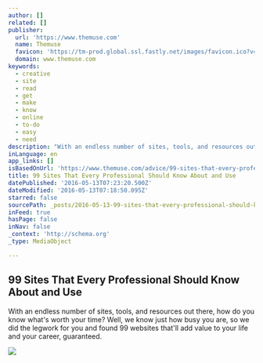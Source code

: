 ```yaml
---
author: []
related: []
publisher:
  url: 'https://www.themuse.com'
  name: Themuse
  favicon: 'https://tm-prod.global.ssl.fastly.net/images/favicon.ico?v=None'
  domain: www.themuse.com
keywords:
  - creative
  - site
  - read
  - get
  - make
  - know
  - online
  - to-do
  - easy
  - need
description: "With an endless number of sites, tools, and resources out there, how do you know what's worth your time? Well, we know just how busy you are, so we did the legwork for you and found 99 websites that'll add value to your life and your career, guaranteed."
inLanguage: en
app_links: []
isBasedOnUrl: 'https://www.themuse.com/advice/99-sites-that-every-professional-should-know-about-and-use-1'
title: 99 Sites That Every Professional Should Know About and Use
datePublished: '2016-05-13T07:23:20.500Z'
dateModified: '2016-05-13T07:18:50.095Z'
starred: false
sourcePath: _posts/2016-05-13-99-sites-that-every-professional-should-know-about-and-use.md
inFeed: true
hasPage: false
inNav: false
_context: 'http://schema.org'
_type: MediaObject

---
```

<article style=""><h1>99 Sites That Every Professional Should Know About and Use</h1><p>With an endless number of sites, tools, and resources out there, how do you know what's worth your time? Well, we know just how busy you are, so we did the legwork for you and found 99 websites that'll add value to your life and your career, guaranteed.</p><img src="https://tm-prod.global.ssl.fastly.net/uploaded/attachments/13362.png?v=2ba1e5" /></article>